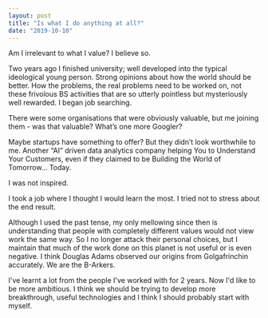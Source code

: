 ```yaml
---
layout: post
title: "Is what I do anything at all?"
date: "2019-10-10"
---
```


Am I irrelevant to what I value? I believe so.

Two years ago I finished university; well developed into the typical ideological young person. Strong opinions about how the world should be better. How the problems, the real problems need to be worked on, not these frivolous BS activities that are so utterly pointless but mysteriously well rewarded. I began job searching.

There were some organisations that were obviously valuable, but me joining them - was that valuable? What’s one more Googler? 

Maybe startups have something to offer? But they didn’t look worthwhile to me. Another “AI” driven data analytics company helping You to Understand Your Customers, even if they claimed to be Building the World of Tomorrow… Today. 

I was not inspired. 

I took a job where I thought I would learn the most. I tried not to stress about the end result. 

Although I used the past tense, my only mellowing since then is understanding that people with completely different values would not view work the same way. So I no longer attack their personal choices, but I maintain that much of the work done on this planet is not useful or is even negative. I think Douglas Adams observed our origins from Golgafrinchin accurately. We are the B-Arkers. 

I've learnt a lot from the people I've worked with for 2 years. Now I'd like to be more ambitious. I think we should be trying to develop more breakthrough, useful technologies and I think I should probably start with myself.
